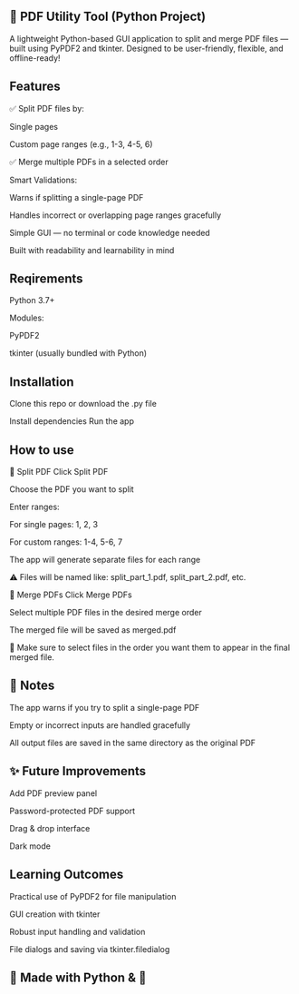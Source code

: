 ## 📄 PDF Utility Tool (Python Project)
A lightweight Python-based GUI application to split and merge PDF files — built using PyPDF2 and tkinter. Designed to be user-friendly, flexible, and offline-ready!

## Features

✅ Split PDF files by:

Single pages

Custom page ranges (e.g., 1-3, 4-5, 6)

✅ Merge multiple PDFs in a selected order

 Smart Validations:

Warns if splitting a single-page PDF

Handles incorrect or overlapping page ranges gracefully

Simple GUI — no terminal or code knowledge needed

Built with readability and learnability in mind


## Reqirements

Python 3.7+

Modules:

PyPDF2

tkinter (usually bundled with Python)

## Installation
Clone this repo or download the .py file

Install dependencies
Run the app

## How to use
🔹 Split PDF
Click Split PDF

Choose the PDF you want to split

Enter ranges:

For single pages: 1, 2, 3

For custom ranges: 1-4, 5-6, 7

The app will generate separate files for each range

⚠️ Files will be named like: split_part_1.pdf, split_part_2.pdf, etc.

🔹 Merge PDFs
Click Merge PDFs

Select multiple PDF files in the desired merge order

The merged file will be saved as merged.pdf

🔔 Make sure to select files in the order you want them to appear in the final merged file.

## 📌 Notes
The app warns if you try to split a single-page PDF

Empty or incorrect inputs are handled gracefully

All output files are saved in the same directory as the original PDF

## ✨ Future Improvements
Add PDF preview panel

Password-protected PDF support

Drag & drop interface

Dark mode

## Learning Outcomes
Practical use of PyPDF2 for file manipulation

GUI creation with tkinter

Robust input handling and validation

File dialogs and saving via tkinter.filedialog

## 🐍 Made with Python & 💙



